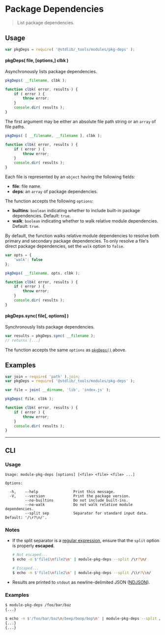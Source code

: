 <!--

@license Apache-2.0

Copyright (c) 2018 The Stdlib Authors.

Licensed under the Apache License, Version 2.0 (the "License");
you may not use this file except in compliance with the License.
You may obtain a copy of the License at

   http://www.apache.org/licenses/LICENSE-2.0

Unless required by applicable law or agreed to in writing, software
distributed under the License is distributed on an "AS IS" BASIS,
WITHOUT WARRANTIES OR CONDITIONS OF ANY KIND, either express or implied.
See the License for the specific language governing permissions and
limitations under the License.

-->

# Package Dependencies

> List package dependencies.

<section class="usage">

## Usage

```javascript
var pkgDeps = require( '@stdlib/_tools/modules/pkg-deps' );
```

<a name="pkg-deps"></a>

#### pkgDeps( file, \[options,] clbk )

Asynchronously lists package dependencies.

```javascript
pkgDeps( __filename, clbk );

function clbk( error, results ) {
    if ( error ) {
        throw error;
    }
    console.dir( results );
}
```

The first argument may be either an absolute file path string or an `array` of file paths.

```javascript
pkgDeps( [ __filename, __filename ], clbk );

function clbk( error, results ) {
    if ( error ) {
        throw error;
    }
    console.dir( results );
}
```

Each file is represented by an `object` having the following fields:

-   **file**: file name.
-   **deps**: an `array` of package dependencies.

The function accepts the following `options`:

-   **builtins**: `boolean` indicating whether to include built-in package dependencies. Default: `true`.
-   **walk**: `boolean` indicating whether to walk relative module dependencies. Default: `true`.

By default, the function walks relative module dependencies to resolve both primary and secondary package dependencies. To only resolve a file's direct package dependencies, set the `walk` option to `false`.

```javascript
var opts = {
    'walk': false
};

pkgDeps( __filename, opts, clbk );

function clbk( error, results ) {
    if ( error ) {
        throw error;
    }
    console.dir( results );
}
```

#### pkgDeps.sync( file\[, options] )

Synchronously lists package dependencies.

```javascript
var results = pkgDeps.sync( __filename );
// returns [...]
```

The function accepts the same `options` as [`pkgDeps()`](#pkg-deps) above.

</section>

<!-- /.usage -->

<section class="examples">

## Examples

<!-- eslint no-undef: "error" -->

```javascript
var join = require( 'path' ).join;
var pkgDeps = require( '@stdlib/_tools/modules/pkg-deps' );

var file = join( __dirname, 'lib', 'index.js' );

pkgDeps( file, clbk );

function clbk( error, results ) {
    if ( error ) {
        throw error;
    }
    console.dir( results );
}
```

</section>

<!-- /.examples -->

* * *

<section class="cli">

## CLI

<section class="usage">

### Usage

```text
Usage: module-pkg-deps [options] [<file> <file> <file> ...]

Options:

  -h,    --help                Print this message.
  -V,    --version             Print the package version.
         --no-builtins         Do not include built-ins.
         --no-walk             Do not walk relative module dependencies.
         --split sep           Separator for standard input data. Default: '/\r?\n/'.
```

</section>

<!-- /.usage -->

<section class="notes">

### Notes

-   If the split separator is a [regular expression][mdn-regexp], ensure that the `split` option is properly **escaped**.

    ```bash
    # Not escaped...
    $ echo -n $'file1\nfile2\n' | module-pkg-deps --split /\r?\n/

    # Escaped...
    $ echo -n $'file1\nfile2\n' | module-pkg-deps --split /\\r?\\n/
    ```

-   Results are printed to `stdout` as newline-delimited JSON ([NDJSON][ndjson]).

</section>

<!-- /.notes -->

<section class="examples">

### Examples

```bash
$ module-pkg-deps /foo/bar/baz
{...}
```

```bash
$ echo -n $'/foo/bar/baz\n/beep/boop/bop\n' | module-pkg-deps --split /\\r?\\n/
{...}
{...}
```

</section>

<!-- /.examples -->

</section>

<!-- /.cli -->

<section class="links">

[mdn-regexp]: https://developer.mozilla.org/en-US/docs/Web/JavaScript/Guide/Regular_Expressions

[ndjson]: http://ndjson.org/

</section>

<!-- /.links -->
